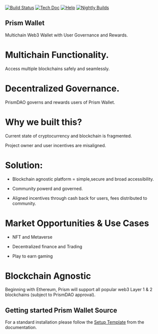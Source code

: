 [![Build Status](http://runbot.odoo.com/runbot/badge/flat/1/master.svg)](https://github.com/hoangviethung/prism)
[![Tech Doc](http://img.shields.io/badge/master-docs-875A7B.svg?style=flat&colorA=8F8F8F)](https://github.com/hoangviethung/prism)
[![Help](http://img.shields.io/badge/master-help-875A7B.svg?style=flat&colorA=8F8F8F)](https://github.com/hoangviethung/prism)
[![Nightly Builds](http://img.shields.io/badge/master-nightly-875A7B.svg?style=flat&colorA=8F8F8F)](https://github.com/hoangviethung/prism)

## Prism Wallet

Multichain Web3 Wallet with User Governance and Rewards.

# Multichain Functionality.

Access multiple blockchains safely and seamlessly.

# Decentralized Governance.

PrismDAO governs and rewards users of Prism Wallet.

# Why we built this?

Current state of cryptocurrency and blockchain is fragmented.

Project owner and user incentives are misaligned.

# Solution:

-   Blockchain agnostic platform = simple,secure and broad accessibility.

-   Community powerd and governed.

-   Aligned incentives through cash back for users, fees distributed to community.

# Market Opportunities & Use Cases

-   NFT and Metaverse

-   Decentralized finance and Trading

-   Play to earn gaming

# Blockchain Agnostic

Beginning with Ethereum, Prism will support all popular web3 Layer 1 & 2 blockchains (subject to PrismDAO approval).

## Getting started Prism Wallet Source

For a standard installation please follow the <a href="https://github.com/hoangviethung/prism">Setup Template</a>
from the documentation.
